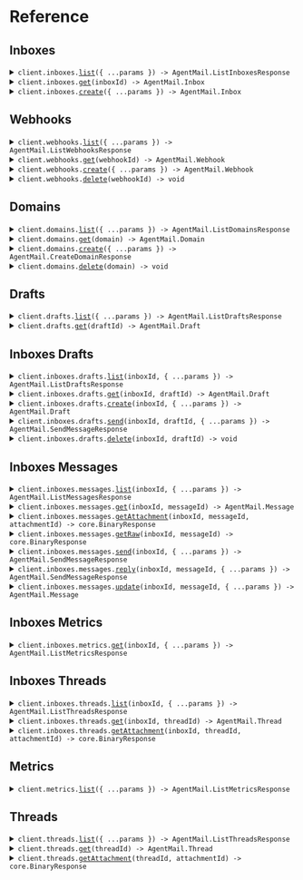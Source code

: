 # Reference

## Inboxes

<details><summary><code>client.inboxes.<a href="/src/api/resources/inboxes/client/Client.ts">list</a>({ ...params }) -> AgentMail.ListInboxesResponse</code></summary>
<dl>
<dd>

#### 🔌 Usage

<dl>
<dd>

<dl>
<dd>

```typescript
await client.inboxes.list();
```

</dd>
</dl>
</dd>
</dl>

#### ⚙️ Parameters

<dl>
<dd>

<dl>
<dd>

**request:** `AgentMail.inboxes.ListInboxesRequest`

</dd>
</dl>

<dl>
<dd>

**requestOptions:** `Inboxes.RequestOptions`

</dd>
</dl>
</dd>
</dl>

</dd>
</dl>
</details>

<details><summary><code>client.inboxes.<a href="/src/api/resources/inboxes/client/Client.ts">get</a>(inboxId) -> AgentMail.Inbox</code></summary>
<dl>
<dd>

#### 🔌 Usage

<dl>
<dd>

<dl>
<dd>

```typescript
await client.inboxes.get("inbox_id");
```

</dd>
</dl>
</dd>
</dl>

#### ⚙️ Parameters

<dl>
<dd>

<dl>
<dd>

**inboxId:** `AgentMail.InboxId`

</dd>
</dl>

<dl>
<dd>

**requestOptions:** `Inboxes.RequestOptions`

</dd>
</dl>
</dd>
</dl>

</dd>
</dl>
</details>

<details><summary><code>client.inboxes.<a href="/src/api/resources/inboxes/client/Client.ts">create</a>({ ...params }) -> AgentMail.Inbox</code></summary>
<dl>
<dd>

#### 🔌 Usage

<dl>
<dd>

<dl>
<dd>

```typescript
await client.inboxes.create({
    username: undefined,
    domain: undefined,
    displayName: undefined,
    clientId: undefined,
});
```

</dd>
</dl>
</dd>
</dl>

#### ⚙️ Parameters

<dl>
<dd>

<dl>
<dd>

**request:** `AgentMail.CreateInboxRequest`

</dd>
</dl>

<dl>
<dd>

**requestOptions:** `Inboxes.RequestOptions`

</dd>
</dl>
</dd>
</dl>

</dd>
</dl>
</details>

## Webhooks

<details><summary><code>client.webhooks.<a href="/src/api/resources/webhooks/client/Client.ts">list</a>({ ...params }) -> AgentMail.ListWebhooksResponse</code></summary>
<dl>
<dd>

#### 🔌 Usage

<dl>
<dd>

<dl>
<dd>

```typescript
await client.webhooks.list();
```

</dd>
</dl>
</dd>
</dl>

#### ⚙️ Parameters

<dl>
<dd>

<dl>
<dd>

**request:** `AgentMail.webhooks.ListWebhooksRequest`

</dd>
</dl>

<dl>
<dd>

**requestOptions:** `Webhooks.RequestOptions`

</dd>
</dl>
</dd>
</dl>

</dd>
</dl>
</details>

<details><summary><code>client.webhooks.<a href="/src/api/resources/webhooks/client/Client.ts">get</a>(webhookId) -> AgentMail.Webhook</code></summary>
<dl>
<dd>

#### 🔌 Usage

<dl>
<dd>

<dl>
<dd>

```typescript
await client.webhooks.get("webhook_id");
```

</dd>
</dl>
</dd>
</dl>

#### ⚙️ Parameters

<dl>
<dd>

<dl>
<dd>

**webhookId:** `AgentMail.WebhookId`

</dd>
</dl>

<dl>
<dd>

**requestOptions:** `Webhooks.RequestOptions`

</dd>
</dl>
</dd>
</dl>

</dd>
</dl>
</details>

<details><summary><code>client.webhooks.<a href="/src/api/resources/webhooks/client/Client.ts">create</a>({ ...params }) -> AgentMail.Webhook</code></summary>
<dl>
<dd>

#### 🔌 Usage

<dl>
<dd>

<dl>
<dd>

```typescript
await client.webhooks.create({
    url: "url",
    eventTypes: ["message.received", "message.received"],
    inboxIds: undefined,
    clientId: undefined,
});
```

</dd>
</dl>
</dd>
</dl>

#### ⚙️ Parameters

<dl>
<dd>

<dl>
<dd>

**request:** `AgentMail.CreateWebhookRequest`

</dd>
</dl>

<dl>
<dd>

**requestOptions:** `Webhooks.RequestOptions`

</dd>
</dl>
</dd>
</dl>

</dd>
</dl>
</details>

<details><summary><code>client.webhooks.<a href="/src/api/resources/webhooks/client/Client.ts">delete</a>(webhookId) -> void</code></summary>
<dl>
<dd>

#### 🔌 Usage

<dl>
<dd>

<dl>
<dd>

```typescript
await client.webhooks.delete("webhook_id");
```

</dd>
</dl>
</dd>
</dl>

#### ⚙️ Parameters

<dl>
<dd>

<dl>
<dd>

**webhookId:** `AgentMail.WebhookId`

</dd>
</dl>

<dl>
<dd>

**requestOptions:** `Webhooks.RequestOptions`

</dd>
</dl>
</dd>
</dl>

</dd>
</dl>
</details>

## Domains

<details><summary><code>client.domains.<a href="/src/api/resources/domains/client/Client.ts">list</a>({ ...params }) -> AgentMail.ListDomainsResponse</code></summary>
<dl>
<dd>

#### 🔌 Usage

<dl>
<dd>

<dl>
<dd>

```typescript
await client.domains.list();
```

</dd>
</dl>
</dd>
</dl>

#### ⚙️ Parameters

<dl>
<dd>

<dl>
<dd>

**request:** `AgentMail.ListDomainsRequest`

</dd>
</dl>

<dl>
<dd>

**requestOptions:** `Domains.RequestOptions`

</dd>
</dl>
</dd>
</dl>

</dd>
</dl>
</details>

<details><summary><code>client.domains.<a href="/src/api/resources/domains/client/Client.ts">get</a>(domain) -> AgentMail.Domain</code></summary>
<dl>
<dd>

#### 🔌 Usage

<dl>
<dd>

<dl>
<dd>

```typescript
await client.domains.get(" your-domain.com");
```

</dd>
</dl>
</dd>
</dl>

#### ⚙️ Parameters

<dl>
<dd>

<dl>
<dd>

**domain:** `AgentMail.DomainId`

</dd>
</dl>

<dl>
<dd>

**requestOptions:** `Domains.RequestOptions`

</dd>
</dl>
</dd>
</dl>

</dd>
</dl>
</details>

<details><summary><code>client.domains.<a href="/src/api/resources/domains/client/Client.ts">create</a>({ ...params }) -> AgentMail.CreateDomainResponse</code></summary>
<dl>
<dd>

#### 🔌 Usage

<dl>
<dd>

<dl>
<dd>

```typescript
await client.domains.create({
    domain: "your-domain.com",
});
```

</dd>
</dl>
</dd>
</dl>

#### ⚙️ Parameters

<dl>
<dd>

<dl>
<dd>

**request:** `AgentMail.CreateDomainRequest`

</dd>
</dl>

<dl>
<dd>

**requestOptions:** `Domains.RequestOptions`

</dd>
</dl>
</dd>
</dl>

</dd>
</dl>
</details>

<details><summary><code>client.domains.<a href="/src/api/resources/domains/client/Client.ts">delete</a>(domain) -> void</code></summary>
<dl>
<dd>

#### 🔌 Usage

<dl>
<dd>

<dl>
<dd>

```typescript
await client.domains.delete("dom_12345");
```

</dd>
</dl>
</dd>
</dl>

#### ⚙️ Parameters

<dl>
<dd>

<dl>
<dd>

**domain:** `AgentMail.DomainId`

</dd>
</dl>

<dl>
<dd>

**requestOptions:** `Domains.RequestOptions`

</dd>
</dl>
</dd>
</dl>

</dd>
</dl>
</details>

## Drafts

<details><summary><code>client.drafts.<a href="/src/api/resources/drafts/client/Client.ts">list</a>({ ...params }) -> AgentMail.ListDraftsResponse</code></summary>
<dl>
<dd>

#### 🔌 Usage

<dl>
<dd>

<dl>
<dd>

```typescript
await client.drafts.list();
```

</dd>
</dl>
</dd>
</dl>

#### ⚙️ Parameters

<dl>
<dd>

<dl>
<dd>

**request:** `AgentMail.ListDraftsRequest`

</dd>
</dl>

<dl>
<dd>

**requestOptions:** `Drafts.RequestOptions`

</dd>
</dl>
</dd>
</dl>

</dd>
</dl>
</details>

<details><summary><code>client.drafts.<a href="/src/api/resources/drafts/client/Client.ts">get</a>(draftId) -> AgentMail.Draft</code></summary>
<dl>
<dd>

#### 🔌 Usage

<dl>
<dd>

<dl>
<dd>

```typescript
await client.drafts.get("draft_id");
```

</dd>
</dl>
</dd>
</dl>

#### ⚙️ Parameters

<dl>
<dd>

<dl>
<dd>

**draftId:** `AgentMail.DraftId`

</dd>
</dl>

<dl>
<dd>

**requestOptions:** `Drafts.RequestOptions`

</dd>
</dl>
</dd>
</dl>

</dd>
</dl>
</details>

## Inboxes Drafts

<details><summary><code>client.inboxes.drafts.<a href="/src/api/resources/inboxes/resources/drafts/client/Client.ts">list</a>(inboxId, { ...params }) -> AgentMail.ListDraftsResponse</code></summary>
<dl>
<dd>

#### 🔌 Usage

<dl>
<dd>

<dl>
<dd>

```typescript
await client.inboxes.drafts.list("inbox_id");
```

</dd>
</dl>
</dd>
</dl>

#### ⚙️ Parameters

<dl>
<dd>

<dl>
<dd>

**inboxId:** `AgentMail.InboxId`

</dd>
</dl>

<dl>
<dd>

**request:** `AgentMail.inboxes.ListDraftsRequest`

</dd>
</dl>

<dl>
<dd>

**requestOptions:** `Drafts.RequestOptions`

</dd>
</dl>
</dd>
</dl>

</dd>
</dl>
</details>

<details><summary><code>client.inboxes.drafts.<a href="/src/api/resources/inboxes/resources/drafts/client/Client.ts">get</a>(inboxId, draftId) -> AgentMail.Draft</code></summary>
<dl>
<dd>

#### 🔌 Usage

<dl>
<dd>

<dl>
<dd>

```typescript
await client.inboxes.drafts.get("inbox_id", "draft_id");
```

</dd>
</dl>
</dd>
</dl>

#### ⚙️ Parameters

<dl>
<dd>

<dl>
<dd>

**inboxId:** `AgentMail.InboxId`

</dd>
</dl>

<dl>
<dd>

**draftId:** `AgentMail.DraftId`

</dd>
</dl>

<dl>
<dd>

**requestOptions:** `Drafts.RequestOptions`

</dd>
</dl>
</dd>
</dl>

</dd>
</dl>
</details>

<details><summary><code>client.inboxes.drafts.<a href="/src/api/resources/inboxes/resources/drafts/client/Client.ts">create</a>(inboxId, { ...params }) -> AgentMail.Draft</code></summary>
<dl>
<dd>

#### 🔌 Usage

<dl>
<dd>

<dl>
<dd>

```typescript
await client.inboxes.drafts.create("inbox_id", {
    labels: undefined,
    replyTo: undefined,
    to: undefined,
    cc: undefined,
    bcc: undefined,
    subject: undefined,
    text: undefined,
    html: undefined,
    inReplyTo: undefined,
    sendAt: undefined,
});
```

</dd>
</dl>
</dd>
</dl>

#### ⚙️ Parameters

<dl>
<dd>

<dl>
<dd>

**inboxId:** `AgentMail.InboxId`

</dd>
</dl>

<dl>
<dd>

**request:** `AgentMail.CreateDraftRequest`

</dd>
</dl>

<dl>
<dd>

**requestOptions:** `Drafts.RequestOptions`

</dd>
</dl>
</dd>
</dl>

</dd>
</dl>
</details>

<details><summary><code>client.inboxes.drafts.<a href="/src/api/resources/inboxes/resources/drafts/client/Client.ts">send</a>(inboxId, draftId, { ...params }) -> AgentMail.SendMessageResponse</code></summary>
<dl>
<dd>

#### 🔌 Usage

<dl>
<dd>

<dl>
<dd>

```typescript
await client.inboxes.drafts.send("inbox_id", "draft_id", {
    addLabels: undefined,
    removeLabels: undefined,
});
```

</dd>
</dl>
</dd>
</dl>

#### ⚙️ Parameters

<dl>
<dd>

<dl>
<dd>

**inboxId:** `AgentMail.InboxId`

</dd>
</dl>

<dl>
<dd>

**draftId:** `AgentMail.DraftId`

</dd>
</dl>

<dl>
<dd>

**request:** `AgentMail.UpdateMessageRequest`

</dd>
</dl>

<dl>
<dd>

**requestOptions:** `Drafts.RequestOptions`

</dd>
</dl>
</dd>
</dl>

</dd>
</dl>
</details>

<details><summary><code>client.inboxes.drafts.<a href="/src/api/resources/inboxes/resources/drafts/client/Client.ts">delete</a>(inboxId, draftId) -> void</code></summary>
<dl>
<dd>

#### 🔌 Usage

<dl>
<dd>

<dl>
<dd>

```typescript
await client.inboxes.drafts.delete("inbox_id", "draft_id");
```

</dd>
</dl>
</dd>
</dl>

#### ⚙️ Parameters

<dl>
<dd>

<dl>
<dd>

**inboxId:** `AgentMail.InboxId`

</dd>
</dl>

<dl>
<dd>

**draftId:** `AgentMail.DraftId`

</dd>
</dl>

<dl>
<dd>

**requestOptions:** `Drafts.RequestOptions`

</dd>
</dl>
</dd>
</dl>

</dd>
</dl>
</details>

## Inboxes Messages

<details><summary><code>client.inboxes.messages.<a href="/src/api/resources/inboxes/resources/messages/client/Client.ts">list</a>(inboxId, { ...params }) -> AgentMail.ListMessagesResponse</code></summary>
<dl>
<dd>

#### 🔌 Usage

<dl>
<dd>

<dl>
<dd>

```typescript
await client.inboxes.messages.list("inbox_id");
```

</dd>
</dl>
</dd>
</dl>

#### ⚙️ Parameters

<dl>
<dd>

<dl>
<dd>

**inboxId:** `AgentMail.InboxId`

</dd>
</dl>

<dl>
<dd>

**request:** `AgentMail.inboxes.ListMessagesRequest`

</dd>
</dl>

<dl>
<dd>

**requestOptions:** `Messages.RequestOptions`

</dd>
</dl>
</dd>
</dl>

</dd>
</dl>
</details>

<details><summary><code>client.inboxes.messages.<a href="/src/api/resources/inboxes/resources/messages/client/Client.ts">get</a>(inboxId, messageId) -> AgentMail.Message</code></summary>
<dl>
<dd>

#### 🔌 Usage

<dl>
<dd>

<dl>
<dd>

```typescript
await client.inboxes.messages.get("inbox_id", "message_id");
```

</dd>
</dl>
</dd>
</dl>

#### ⚙️ Parameters

<dl>
<dd>

<dl>
<dd>

**inboxId:** `AgentMail.InboxId`

</dd>
</dl>

<dl>
<dd>

**messageId:** `AgentMail.MessageId`

</dd>
</dl>

<dl>
<dd>

**requestOptions:** `Messages.RequestOptions`

</dd>
</dl>
</dd>
</dl>

</dd>
</dl>
</details>

<details><summary><code>client.inboxes.messages.<a href="/src/api/resources/inboxes/resources/messages/client/Client.ts">getAttachment</a>(inboxId, messageId, attachmentId) -> core.BinaryResponse</code></summary>
<dl>
<dd>

#### 🔌 Usage

<dl>
<dd>

<dl>
<dd>

```typescript
await client.inboxes.messages.getAttachment("inbox_id", "message_id", "attachment_id");
```

</dd>
</dl>
</dd>
</dl>

#### ⚙️ Parameters

<dl>
<dd>

<dl>
<dd>

**inboxId:** `AgentMail.InboxId`

</dd>
</dl>

<dl>
<dd>

**messageId:** `AgentMail.MessageId`

</dd>
</dl>

<dl>
<dd>

**attachmentId:** `AgentMail.AttachmentId`

</dd>
</dl>

<dl>
<dd>

**requestOptions:** `Messages.RequestOptions`

</dd>
</dl>
</dd>
</dl>

</dd>
</dl>
</details>

<details><summary><code>client.inboxes.messages.<a href="/src/api/resources/inboxes/resources/messages/client/Client.ts">getRaw</a>(inboxId, messageId) -> core.BinaryResponse</code></summary>
<dl>
<dd>

#### 🔌 Usage

<dl>
<dd>

<dl>
<dd>

```typescript
await client.inboxes.messages.getRaw("inbox_id", "message_id");
```

</dd>
</dl>
</dd>
</dl>

#### ⚙️ Parameters

<dl>
<dd>

<dl>
<dd>

**inboxId:** `AgentMail.InboxId`

</dd>
</dl>

<dl>
<dd>

**messageId:** `AgentMail.MessageId`

</dd>
</dl>

<dl>
<dd>

**requestOptions:** `Messages.RequestOptions`

</dd>
</dl>
</dd>
</dl>

</dd>
</dl>
</details>

<details><summary><code>client.inboxes.messages.<a href="/src/api/resources/inboxes/resources/messages/client/Client.ts">send</a>(inboxId, { ...params }) -> AgentMail.SendMessageResponse</code></summary>
<dl>
<dd>

#### 🔌 Usage

<dl>
<dd>

<dl>
<dd>

```typescript
await client.inboxes.messages.send("inbox_id", {
    labels: undefined,
    replyTo: undefined,
    to: undefined,
    cc: undefined,
    bcc: undefined,
    subject: undefined,
    text: undefined,
    html: undefined,
    attachments: undefined,
});
```

</dd>
</dl>
</dd>
</dl>

#### ⚙️ Parameters

<dl>
<dd>

<dl>
<dd>

**inboxId:** `AgentMail.InboxId`

</dd>
</dl>

<dl>
<dd>

**request:** `AgentMail.SendMessageRequest`

</dd>
</dl>

<dl>
<dd>

**requestOptions:** `Messages.RequestOptions`

</dd>
</dl>
</dd>
</dl>

</dd>
</dl>
</details>

<details><summary><code>client.inboxes.messages.<a href="/src/api/resources/inboxes/resources/messages/client/Client.ts">reply</a>(inboxId, messageId, { ...params }) -> AgentMail.SendMessageResponse</code></summary>
<dl>
<dd>

#### 🔌 Usage

<dl>
<dd>

<dl>
<dd>

```typescript
await client.inboxes.messages.reply("inbox_id", "message_id", {
    labels: undefined,
    replyTo: undefined,
    to: undefined,
    cc: undefined,
    bcc: undefined,
    text: undefined,
    html: undefined,
    attachments: undefined,
});
```

</dd>
</dl>
</dd>
</dl>

#### ⚙️ Parameters

<dl>
<dd>

<dl>
<dd>

**inboxId:** `AgentMail.InboxId`

</dd>
</dl>

<dl>
<dd>

**messageId:** `AgentMail.MessageId`

</dd>
</dl>

<dl>
<dd>

**request:** `AgentMail.ReplyToMessageRequest`

</dd>
</dl>

<dl>
<dd>

**requestOptions:** `Messages.RequestOptions`

</dd>
</dl>
</dd>
</dl>

</dd>
</dl>
</details>

<details><summary><code>client.inboxes.messages.<a href="/src/api/resources/inboxes/resources/messages/client/Client.ts">update</a>(inboxId, messageId, { ...params }) -> AgentMail.Message</code></summary>
<dl>
<dd>

#### 🔌 Usage

<dl>
<dd>

<dl>
<dd>

```typescript
await client.inboxes.messages.update("inbox_id", "message_id", {
    addLabels: undefined,
    removeLabels: undefined,
});
```

</dd>
</dl>
</dd>
</dl>

#### ⚙️ Parameters

<dl>
<dd>

<dl>
<dd>

**inboxId:** `AgentMail.InboxId`

</dd>
</dl>

<dl>
<dd>

**messageId:** `AgentMail.MessageId`

</dd>
</dl>

<dl>
<dd>

**request:** `AgentMail.UpdateMessageRequest`

</dd>
</dl>

<dl>
<dd>

**requestOptions:** `Messages.RequestOptions`

</dd>
</dl>
</dd>
</dl>

</dd>
</dl>
</details>

## Inboxes Metrics

<details><summary><code>client.inboxes.metrics.<a href="/src/api/resources/inboxes/resources/metrics/client/Client.ts">get</a>(inboxId, { ...params }) -> AgentMail.ListMetricsResponse</code></summary>
<dl>
<dd>

#### 🔌 Usage

<dl>
<dd>

<dl>
<dd>

```typescript
await client.inboxes.metrics.get("inbox_id", {
    startTimestamp: new Date("2024-01-15T09:30:00.000Z"),
    endTimestamp: new Date("2024-01-15T09:30:00.000Z"),
});
```

</dd>
</dl>
</dd>
</dl>

#### ⚙️ Parameters

<dl>
<dd>

<dl>
<dd>

**inboxId:** `AgentMail.InboxId`

</dd>
</dl>

<dl>
<dd>

**request:** `AgentMail.inboxes.ListInboxMetricsRequest`

</dd>
</dl>

<dl>
<dd>

**requestOptions:** `Metrics.RequestOptions`

</dd>
</dl>
</dd>
</dl>

</dd>
</dl>
</details>

## Inboxes Threads

<details><summary><code>client.inboxes.threads.<a href="/src/api/resources/inboxes/resources/threads/client/Client.ts">list</a>(inboxId, { ...params }) -> AgentMail.ListThreadsResponse</code></summary>
<dl>
<dd>

#### 🔌 Usage

<dl>
<dd>

<dl>
<dd>

```typescript
await client.inboxes.threads.list("inbox_id");
```

</dd>
</dl>
</dd>
</dl>

#### ⚙️ Parameters

<dl>
<dd>

<dl>
<dd>

**inboxId:** `AgentMail.InboxId`

</dd>
</dl>

<dl>
<dd>

**request:** `AgentMail.inboxes.ListThreadsRequest`

</dd>
</dl>

<dl>
<dd>

**requestOptions:** `Threads.RequestOptions`

</dd>
</dl>
</dd>
</dl>

</dd>
</dl>
</details>

<details><summary><code>client.inboxes.threads.<a href="/src/api/resources/inboxes/resources/threads/client/Client.ts">get</a>(inboxId, threadId) -> AgentMail.Thread</code></summary>
<dl>
<dd>

#### 🔌 Usage

<dl>
<dd>

<dl>
<dd>

```typescript
await client.inboxes.threads.get("inbox_id", "thread_id");
```

</dd>
</dl>
</dd>
</dl>

#### ⚙️ Parameters

<dl>
<dd>

<dl>
<dd>

**inboxId:** `AgentMail.InboxId`

</dd>
</dl>

<dl>
<dd>

**threadId:** `AgentMail.ThreadId`

</dd>
</dl>

<dl>
<dd>

**requestOptions:** `Threads.RequestOptions`

</dd>
</dl>
</dd>
</dl>

</dd>
</dl>
</details>

<details><summary><code>client.inboxes.threads.<a href="/src/api/resources/inboxes/resources/threads/client/Client.ts">getAttachment</a>(inboxId, threadId, attachmentId) -> core.BinaryResponse</code></summary>
<dl>
<dd>

#### 🔌 Usage

<dl>
<dd>

<dl>
<dd>

```typescript
await client.inboxes.threads.getAttachment("inbox_id", "thread_id", "attachment_id");
```

</dd>
</dl>
</dd>
</dl>

#### ⚙️ Parameters

<dl>
<dd>

<dl>
<dd>

**inboxId:** `AgentMail.InboxId`

</dd>
</dl>

<dl>
<dd>

**threadId:** `AgentMail.ThreadId`

</dd>
</dl>

<dl>
<dd>

**attachmentId:** `AgentMail.AttachmentId`

</dd>
</dl>

<dl>
<dd>

**requestOptions:** `Threads.RequestOptions`

</dd>
</dl>
</dd>
</dl>

</dd>
</dl>
</details>

## Metrics

<details><summary><code>client.metrics.<a href="/src/api/resources/metrics/client/Client.ts">list</a>({ ...params }) -> AgentMail.ListMetricsResponse</code></summary>
<dl>
<dd>

#### 🔌 Usage

<dl>
<dd>

<dl>
<dd>

```typescript
await client.metrics.list({
    startTimestamp: new Date("2024-01-15T09:30:00.000Z"),
    endTimestamp: new Date("2024-01-15T09:30:00.000Z"),
});
```

</dd>
</dl>
</dd>
</dl>

#### ⚙️ Parameters

<dl>
<dd>

<dl>
<dd>

**request:** `AgentMail.ListMetricsRequest`

</dd>
</dl>

<dl>
<dd>

**requestOptions:** `Metrics.RequestOptions`

</dd>
</dl>
</dd>
</dl>

</dd>
</dl>
</details>

## Threads

<details><summary><code>client.threads.<a href="/src/api/resources/threads/client/Client.ts">list</a>({ ...params }) -> AgentMail.ListThreadsResponse</code></summary>
<dl>
<dd>

#### 🔌 Usage

<dl>
<dd>

<dl>
<dd>

```typescript
await client.threads.list();
```

</dd>
</dl>
</dd>
</dl>

#### ⚙️ Parameters

<dl>
<dd>

<dl>
<dd>

**request:** `AgentMail.ListThreadsRequest`

</dd>
</dl>

<dl>
<dd>

**requestOptions:** `Threads.RequestOptions`

</dd>
</dl>
</dd>
</dl>

</dd>
</dl>
</details>

<details><summary><code>client.threads.<a href="/src/api/resources/threads/client/Client.ts">get</a>(threadId) -> AgentMail.Thread</code></summary>
<dl>
<dd>

#### 🔌 Usage

<dl>
<dd>

<dl>
<dd>

```typescript
await client.threads.get("thread_id");
```

</dd>
</dl>
</dd>
</dl>

#### ⚙️ Parameters

<dl>
<dd>

<dl>
<dd>

**threadId:** `AgentMail.ThreadId`

</dd>
</dl>

<dl>
<dd>

**requestOptions:** `Threads.RequestOptions`

</dd>
</dl>
</dd>
</dl>

</dd>
</dl>
</details>

<details><summary><code>client.threads.<a href="/src/api/resources/threads/client/Client.ts">getAttachment</a>(threadId, attachmentId) -> core.BinaryResponse</code></summary>
<dl>
<dd>

#### 🔌 Usage

<dl>
<dd>

<dl>
<dd>

```typescript
await client.threads.getAttachment("thread_id", "attachment_id");
```

</dd>
</dl>
</dd>
</dl>

#### ⚙️ Parameters

<dl>
<dd>

<dl>
<dd>

**threadId:** `AgentMail.ThreadId`

</dd>
</dl>

<dl>
<dd>

**attachmentId:** `AgentMail.AttachmentId`

</dd>
</dl>

<dl>
<dd>

**requestOptions:** `Threads.RequestOptions`

</dd>
</dl>
</dd>
</dl>

</dd>
</dl>
</details>
